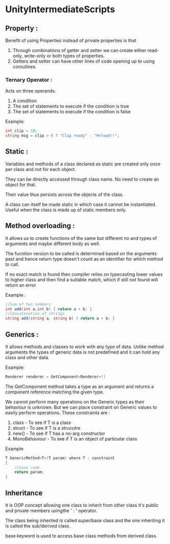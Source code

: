 # UnityIntermediateScripts
## Property : 
Benefit of using Properties instead of private properties is that 
1. Through combinations of getter and setter we can create either read-only, write-only or both types of properties.
2. Getters and setter can have other lines of code opening up to using coroutines.
### Ternary Operator :
Acts on three operands.
1. A condition
2. The set of statements to execute if the condition is true
3. The set of statements to execute if the condition is false

Example:
```c#
int clip = 10;
string msg = clip > 0 ? "Clip ready" : "Reload!!";
```
## Static :
Variables and methods of a class declared as static are created only once per class and not for each object.

They can be directly accessed through class name. No need to create an object for that.

Their value thus persists across the objects of the class.

A class can itself be made static in which case it cannot be instantiated. Useful when the class is made up of static members only.
## Method overloading :
It allows us to create functions of the same but different no and types of arguments and maybe different body as well.

The fucntion version to be called is determined based on the arguments past and hence return type doesn't count as an identifier for which method to call.

If no exact match is found then compiler relies on typecasting lower values to higher class and then find a suitable match, which if still not found will return an error

Example :
```c#
//Sum of two numbers
int add(int a,int b) { return a + b; }
//Concatenation of strings
string add(string a, string b) { return a + b; }
```
## Generics :
It allows methods and classes to work with any type of data. Unlike method arguments the types of generic data is not predefined and it can hold any class and other data.

Example:
```c#
Renderer renderer = GetComponent<Renderer>()
```
The GetComponent method takes a type as an argument and returns a component reference matching the given type.

We cannot perform many operations on the Generic types as their behaviour is unknown. But we can place constraint on Generic values to easily perform operations. These constraints are :
1. class - To see if T is a class
1. struct - To see if T is a strucutre
1. new() - To see if T has a no-arg constructor
1. MonoBehaviour - To see if T is an object of particular class

Example
```c#
T GenericMethod<T>(T param) where T : constraint
{
    //sone code
    return param;
}
```
## Inheritance
It is OOP concept allowing one class to inherit from other class it's public and private members usingthe ' : ' operator. 

The class being inherited is called super/base class and the one inheriting it is called the sub/derived class.

base keyword is used to access base class methods from derived class.